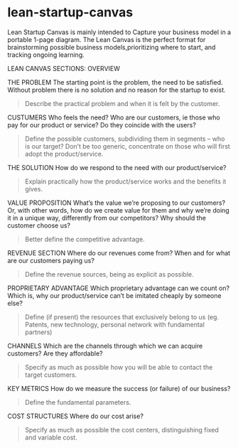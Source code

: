 # lean-startup-canvas

Lean Startup Canvas is mainly intended to Capture your business model in a portable 1-page diagram. 
The Lean Canvas is the perfect format for brainstorming possible business models,prioritizing where to start, and tracking ongoing learning.

LEAN CANVAS SECTIONS: OVERVIEW

THE PROBLEM 
The starting point is the problem, the need to be satisfied. Without problem there is no solution and no reason for the startup to exist. 
> Describe the practical problem and when it is felt by the customer.

CUSTUMERS
Who feels the need? Who are our customers, ie those who pay for our product or service? Do they coincide with the users?
> Define the possible customers, subdividing them in segments – who is our target? Don’t be too generic, concentrate on those who will first adopt the product/service.

THE SOLUTION
How do we respond to the need with our product/service? 
> Explain practically how the product/service works and the benefits it gives.

VALUE PROPOSITION 
What’s the value we’re proposing to our customers? Or, with other words, how do we create value for them and why we’re doing it in a unique way, differently from our competitors? Why should the customer choose us? 
> Better define the competitive advantage.

REVENUE SECTION
Where do our revenues come from? When and for what are our customers paying us? 
> Define the revenue sources, being as explicit as possible.

PROPRIETARY ADVANTAGE 
Which proprietary advantage can we count on? Which is, why our product/service can’t be imitated cheaply by someone else? 
> Define (if present) the resources that exclusively belong to us (eg. Patents, new technology, personal network with fundamental partners)

CHANNELS
Which are the channels through which we can acquire customers? Are they affordable? 
> Specify as much as possible how you will be able to contact the target customers.

KEY METRICS
How do we measure the success (or failure) of our business? 
> Define the fundamental parameters.

COST STRUCTURES
Where do our cost arise? 
> Specify as much as possible the cost centers, distinguishing fixed and variable cost.
